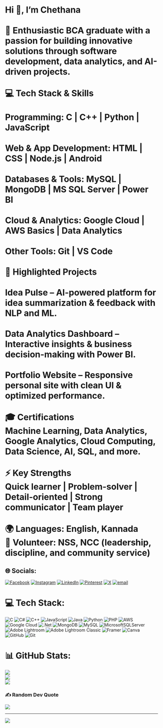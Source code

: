 # Hi 👋, I’m Chethana<br><br>🚀 Enthusiastic BCA graduate with a passion for building innovative solutions through software development, data analytics, and AI-driven projects.<br><br>💻 Tech Stack & Skills<br><br>Programming: C | C++ | Python | JavaScript<br><br>Web & App Development: HTML | CSS | Node.js | Android<br><br>Databases & Tools: MySQL | MongoDB | MS SQL Server | Power BI<br><br>Cloud & Analytics: Google Cloud | AWS Basics | Data Analytics<br><br>Other Tools: Git | VS Code<br><br>📌 Highlighted Projects<br><br>Idea Pulse – AI-powered platform for idea summarization & feedback with NLP and ML.<br><br>Data Analytics Dashboard – Interactive insights & business decision-making with Power BI.<br><br>Portfolio Website – Responsive personal site with clean UI & optimized performance.<br><br>🎓 Certifications<br>Machine Learning, Data Analytics, Google Analytics, Cloud Computing, Data Science, AI, SQL, and more.<br><br>⚡ Key Strengths<br>Quick learner | Problem-solver | Detail-oriented | Strong communicator | Team player<br><br>🌍 Languages: English, Kannada<br>🤝 Volunteer: NSS, NCC (leadership, discipline, and community service)


## 🌐 Socials:
[![Facebook](https://img.shields.io/badge/Facebook-%231877F2.svg?logo=Facebook&logoColor=white)](https://www.facebook.com/chethan.poojary.963871) [![Instagram](https://img.shields.io/badge/Instagram-%23E4405F.svg?logo=Instagram&logoColor=white)](https://www.instagram.com/_chakravarthi_in_poojary_?igsh=bDdqcGg4MXBzdjNx) [![LinkedIn](https://img.shields.io/badge/LinkedIn-%230077B5.svg?logo=linkedin&logoColor=white)](https://www.linkedin.com/in/chethan-poojary-32a30a341) [![Pinterest](https://img.shields.io/badge/Pinterest-%23E60023.svg?logo=Pinterest&logoColor=white)](https://pin.it/3T45i7dS4) [![X](https://img.shields.io/badge/X-black.svg?logo=X&logoColor=white)](https://x.com/Chethana_P_dev?t=3f2V_Jg41JO48RSUh69nOA&s=09) [![email](https://img.shields.io/badge/Email-D14836?logo=gmail&logoColor=white)](mailto:chetua143@gmail.com) 

# 💻 Tech Stack:
![C](https://img.shields.io/badge/c-%2300599C.svg?style=plastic&logo=c&logoColor=white) ![C#](https://img.shields.io/badge/c%23-%23239120.svg?style=plastic&logo=csharp&logoColor=white) ![C++](https://img.shields.io/badge/c++-%2300599C.svg?style=plastic&logo=c%2B%2B&logoColor=white) ![JavaScript](https://img.shields.io/badge/javascript-%23323330.svg?style=plastic&logo=javascript&logoColor=%23F7DF1E) ![Java](https://img.shields.io/badge/java-%23ED8B00.svg?style=plastic&logo=openjdk&logoColor=white) ![Python](https://img.shields.io/badge/python-3670A0?style=plastic&logo=python&logoColor=ffdd54) ![PHP](https://img.shields.io/badge/php-%23777BB4.svg?style=plastic&logo=php&logoColor=white) ![AWS](https://img.shields.io/badge/AWS-%23FF9900.svg?style=plastic&logo=amazon-aws&logoColor=white) ![Google Cloud](https://img.shields.io/badge/GoogleCloud-%234285F4.svg?style=plastic&logo=google-cloud&logoColor=white) ![.Net](https://img.shields.io/badge/.NET-5C2D91?style=plastic&logo=.net&logoColor=white) ![MongoDB](https://img.shields.io/badge/MongoDB-%234ea94b.svg?style=plastic&logo=mongodb&logoColor=white) ![MySQL](https://img.shields.io/badge/mysql-4479A1.svg?style=plastic&logo=mysql&logoColor=white) ![MicrosoftSQLServer](https://img.shields.io/badge/Microsoft%20SQL%20Server-CC2927?style=plastic&logo=microsoft%20sql%20server&logoColor=white) ![Adobe Lightroom](https://img.shields.io/badge/Adobe%20Lightroom-31A8FF.svg?style=plastic&logo=Adobe%20Lightroom&logoColor=white) ![Adobe Lightroom Classic](https://img.shields.io/badge/Adobe%20Lightroom%20Classic-31A8FF.svg?style=plastic&logo=Adobe%20Lightroom%20Classic&logoColor=white) ![Framer](https://img.shields.io/badge/Framer-black?style=plastic&logo=framer&logoColor=blue) ![Canva](https://img.shields.io/badge/Canva-%2300C4CC.svg?style=plastic&logo=Canva&logoColor=white) ![GitHub](https://img.shields.io/badge/github-%23121011.svg?style=plastic&logo=github&logoColor=white) ![Git](https://img.shields.io/badge/git-%23F05033.svg?style=plastic&logo=git&logoColor=white)
# 📊 GitHub Stats:
![](https://github-readme-stats.vercel.app/api?username=ChethanaP-dev&theme=holi&hide_border=true&include_all_commits=false&count_private=true)<br/>
![](https://nirzak-streak-stats.vercel.app/?user=ChethanaP-dev&theme=holi&hide_border=true)<br/>
![](https://github-readme-stats.vercel.app/api/top-langs/?username=ChethanaP-dev&theme=holi&hide_border=true&include_all_commits=false&count_private=true&layout=compact)

### ✍️ Random Dev Quote
![](https://quotes-github-readme.vercel.app/api?type=horizontal&theme=dark)

---
[![](https://visitcount.itsvg.in/api?id=ChethanaP-dev&icon=10&color=12)](https://visitcount.itsvg.in)
